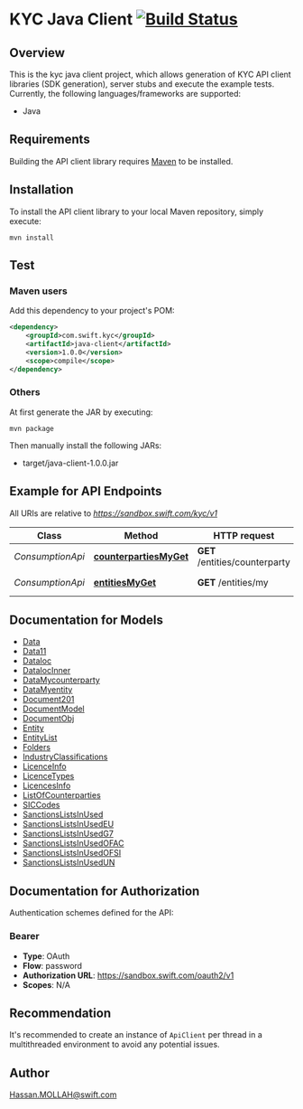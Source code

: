 # KYC Java Client [![Build Status](https://travis-ci.com/swiftinc/kyc-java.svg?branch=master)](https://travis-ci.com/swiftinc/kyc-java)

## Overview

This is the kyc java client project, which allows generation of KYC API client libraries (SDK generation), server stubs and execute the example tests. Currently, the following languages/frameworks are supported:

* Java

## Requirements

Building the API client library requires [Maven](https://maven.apache.org/) to be installed.

## Installation

To install the API client library to your local Maven repository, simply execute:

```shell
mvn install
```

## Test
### Maven users

Add this dependency to your project's POM:

```xml
<dependency>
    <groupId>com.swift.kyc</groupId>
    <artifactId>java-client</artifactId>
    <version>1.0.0</version>
    <scope>compile</scope>
</dependency>
```

### Others

At first generate the JAR by executing:

    mvn package

Then manually install the following JARs:

* target/java-client-1.0.0.jar


## Example for API Endpoints

All URIs are relative to *https://sandbox.swift.com/kyc/v1*

Class | Method | HTTP request | Description
------------ | ------------- | ------------- | -------------
*ConsumptionApi* | [**counterpartiesMyGet**](docs/ConsumptionApi.md#counterpartiesMyGet) | **GET** /entities/counterparty | Get My Counterparties
*ConsumptionApi* | [**entitiesMyGet**](docs/ConsumptionApi.md#entitiesMyGet) | **GET** /entities/my | Get My Entities

## Documentation for Models

 - [Data](docs/Data.md)
 - [Data11](docs/Data11.md)
 - [DataIoc](docs/DataIoc.md)
 - [DataIocInner](docs/DataIocInner.md)
 - [DataMycounterparty](docs/DataMycounterparty.md)
 - [DataMyentity](docs/DataMyentity.md)
 - [Document201](docs/Document201.md)
 - [DocumentModel](docs/DocumentModel.md)
 - [DocumentObj](docs/DocumentObj.md)
 - [Entity](docs/Entity.md)
 - [EntityList](docs/EntityList.md)
 - [Folders](docs/Folders.md)
 - [IndustryClassifications](docs/IndustryClassifications.md)
 - [LicenceInfo](docs/LicenceInfo.md)
 - [LicenceTypes](docs/LicenceTypes.md)
 - [LicencesInfo](docs/LicencesInfo.md)
 - [ListOfCounterparties](docs/ListOfCounterparties.md)
 - [SICCodes](docs/SICCodes.md)
 - [SanctionsListsInUsed](docs/SanctionsListsInUsed.md)
 - [SanctionsListsInUsedEU](docs/SanctionsListsInUsedEU.md)
 - [SanctionsListsInUsedG7](docs/SanctionsListsInUsedG7.md)
 - [SanctionsListsInUsedOFAC](docs/SanctionsListsInUsedOFAC.md)
 - [SanctionsListsInUsedOFSI](docs/SanctionsListsInUsedOFSI.md)
 - [SanctionsListsInUsedUN](docs/SanctionsListsInUsedUN.md)


## Documentation for Authorization

Authentication schemes defined for the API:
### Bearer

- **Type**: OAuth
- **Flow**: password
- **Authorization URL**: https://sandbox.swift.com/oauth2/v1
- **Scopes**: N/A


## Recommendation

It's recommended to create an instance of `ApiClient` per thread in a multithreaded environment to avoid any potential issues.

## Author

Hassan.MOLLAH@swift.com

